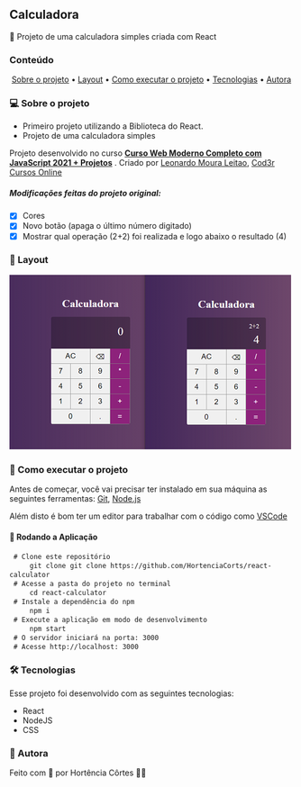 ## Calculadora 

🌱 Projeto de uma calculadora simples criada com React

### Conteúdo

<p align="center">  
	<a href="#sobre-projeto">Sobre o projeto</a> •
	<a href="#layout">Layout</a> • 
	<a href="#executar-projeto">Como executar o projeto</a> • 
	<a href="#tecnologias">Tecnologias</a> • 
	<a href="#autora">Autora</a>  
</p>

### 💻 Sobre o projeto <a id="sobre-projeto"></a>

 - Primeiro projeto utilizando a Biblioteca do React.
 - Projeto de uma calculadora simples

Projeto desenvolvido no curso  **[Curso Web Moderno Completo com JavaScript 2021 + Projetos](https://www.udemy.com/course/curso-web/)** . Criado por  [Leonardo Moura Leitao](https://www.udemy.com/course/curso-web/#instructor-1),  [Cod3r Cursos Online](https://www.udemy.com/course/curso-web/#instructor-2)

 <h5> Modificações feitas do projeto original: </h5>
 
 - [x] Cores
 - [x] Novo botão (apaga o último número digitado)
 - [x] Mostrar qual operação (2+2) foi realizada e logo abaixo o resultado (4)

### 🎨 Layout <a id="layout"></a>
![enter image description here](https://github.com/HortenciaCorts/react-calculator/blob/main/assets/calculator-img.png?raw=true)

### 🚀 Como executar o projeto <a id="executar-projeto"></a>

Antes de começar, você vai precisar ter instalado em sua máquina as seguintes ferramentas:  [Git](https://git-scm.com/),  [Node.js](https://nodejs.org/pt-br/)

Além disto é bom ter um editor para trabalhar com o código como  [VSCode](https://code.visualstudio.com/)

#### 🎲 Rodando a Aplicação

     # Clone este repositório
	     git clone git clone https://github.com/HortenciaCorts/react-calculator
     # Acesse a pasta do projeto no terminal
	     cd react-calculator
     # Instale a dependência do npm
	     npm i 
     # Execute a aplicação em modo de desenvolvimento
	     npm start 
     # O servidor iniciará na porta: 3000
     # Acesse http://localhost: 3000

### 🛠 Tecnologias <a id="tecnologias"></a>

Esse projeto foi desenvolvido com as seguintes tecnologias:
- React
- NodeJS
- CSS

### 👧 Autora <a id="autora"></a>

Feito com 💖 por Hortência Côrtes 👩‍💻 